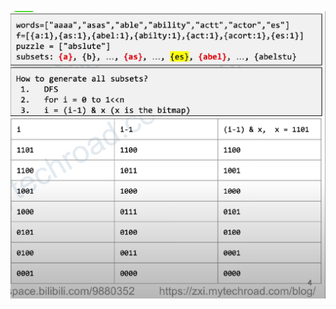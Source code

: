 ![image](https://github.com/punkfulw/LeetCode/blob/main/cpp%20notes/Bit_manipulation/img/subset.png)
